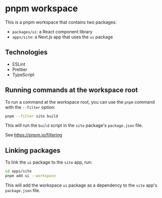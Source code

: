 # pnpm workspace

This is a pnpm workspace that contains two packages:

- `packages/ui`: a React component library
- `apps/site`: a Next.js app that uses the `ui` package

## Technologies

- ESLint
- Prettier
- TypeScript

## Running commands at the workspace root

To run a command at the workspace root, you can use the `pnpm` command with the `--filter` option:

```bash
pnpm --filter site build
```

This will run the `build` script in the `site` package's `package.json` file.

See https://pnpm.io/filtering

## Linking packages

To link the `ui` package to the `site` app, run:

```bash
cd apps/site
pnpm add ui --workspace
```

This will add the workspace `ui` package as a dependency to the `site` app's `package.json` file.

